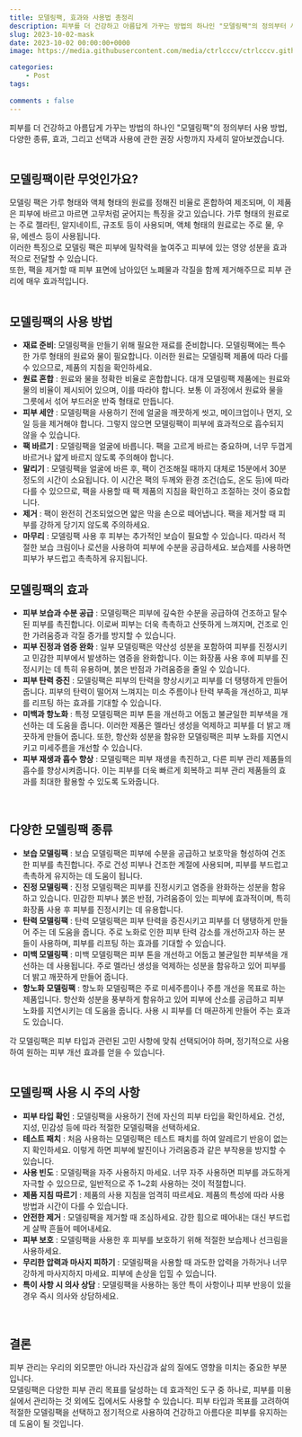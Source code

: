 ```yaml
---
title: 모델링팩, 효과와 사용법 총정리
description: 피부를 더 건강하고 아름답게 가꾸는 방법의 하나인 "모델링팩"의 정의부터 사용 방법, 다양한 종류, 효과, 그리고 선택과 사용에 관한 권장 사항까지 자세히 알아보겠습니다.
slug: 2023-10-02-mask
date: 2023-10-02 00:00:00+0000
image: https://media.githubusercontent.com/media/ctrlcccv/ctrlcccv.github.io/master/assets/img/post/2023-10-02-mask.webp

categories:
    - Post
tags:
   
comments : false
---
```

피부를 더 건강하고 아름답게 가꾸는 방법의 하나인 "모델링팩"의 정의부터 사용 방법, 다양한 종류, 효과, 그리고 선택과 사용에 관한 권장 사항까지 자세히 알아보겠습니다.  
<br>

## 모델링팩이란 무엇인가요?
모델링 팩은 가루 형태와 액체 형태의 원료를 정해진 비율로 혼합하여 제조되며, 이 제품은 피부에 바르고 마르면 고무처럼 굳어지는 특징을 갖고 있습니다.
가루 형태의 원료로는 주로 젤라틴, 알지네이트, 규조토 등이 사용되며, 액체 형태의 원료로는 주로 물, 우유, 에센스 등이 사용됩니다.   
이러한 특징으로 모델링 팩은 피부에 밀착력을 높여주고 피부에 있는 영양 성분을 효과적으로 전달할 수 있습니다.   
또한, 팩을 제거할 때 피부 표면에 남아있던 노폐물과 각질을 함께 제거해주므로 피부 관리에 매우 효과적입니다.  
<br>

## 모델링팩의 사용 방법
* **재료 준비**: 모델링팩을 만들기 위해 필요한 재료를 준비합니다. 모델링팩에는 특수한 가루 형태의 원료와 물이 필요합니다. 이러한 원료는 모델링팩 제품에 따라 다를 수 있으므로, 제품의 지침을 확인하세요.  
* **원료 혼합** : 원료와 물을 정확한 비율로 혼합합니다. 대개 모델링팩 제품에는 원료와 물의 비율이 제시되어 있으며, 이를 따라야 합니다. 보통 이 과정에서 원료와 물을 그릇에서 섞어 부드러운 반죽 형태로 만듭니다.  
* **피부 세안** : 모델링팩을 사용하기 전에 얼굴을 깨끗하게 씻고, 메이크업이나 먼지, 오일 등을 제거해야 합니다. 그렇지 않으면 모델링팩이 피부에 효과적으로 흡수되지 않을 수 있습니다.  
* **팩 바르기** : 모델링팩을 얼굴에 바릅니다. 팩을 고르게 바르는 중요하며, 너무 두껍게 바르거나 얇게 바르지 않도록 주의해야 합니다.  
* **말리기** : 모델링팩을 얼굴에 바른 후, 팩이 건조해질 때까지 대체로 15분에서 30분 정도의 시간이 소요됩니다. 이 시간은 팩의 두께와 환경 조건(습도, 온도 등)에 따라 다를 수 있으므로, 팩을 사용할 때 팩 제품의 지침을 확인하고 조절하는 것이 중요합니다.  
* **제거** : 팩이 완전히 건조되었으면 얇은 막을 손으로 떼어냅니다. 팩을 제거할 때 피부를 강하게 당기지 않도록 주의하세요.  
* **마무리** : 모델링팩 사용 후 피부는 추가적인 보습이 필요할 수 있습니다. 따라서 적절한 보습 크림이나 로션을 사용하여 피부에 수분을 공급하세요. 보습제를 사용하면 피부가 부드럽고 촉촉하게 유지됩니다.  


<div class="ads_wrap">
<ins class="adsbygoogle"
     style="display:block; text-align:center;"
     data-ad-layout="in-article"
     data-ad-format="fluid"
     data-ad-client="ca-pub-8535540836842352"
     data-ad-slot="2974559225"></ins>
<script>
     (adsbygoogle = window.adsbygoogle || []).push({});
</script>
</div>

## 모델링팩의 효과
* **피부 보습과 수분 공급** : 모델링팩은 피부에 깊숙한 수분을 공급하여 건조하고 탈수된 피부를 촉진합니다. 이로써 피부는 더욱 촉촉하고 산뜻하게 느껴지며, 건조로 인한 가려움증과 각질 증가를 방지할 수 있습니다.
* **피부 진정과 염증 완화** : 일부 모델링팩은 약산성 성분을 포함하여 피부를 진정시키고 민감한 피부에서 발생하는 염증을 완화합니다. 이는 화장품 사용 후에 피부를 진정시키는 데 특히 유용하며, 붉은 반점과 가려움증을 줄일 수 있습니다.
* **피부 탄력 증진** : 모델링팩은 피부의 탄력을 향상시키고 피부를 더 탱탱하게 만들어 줍니다. 피부의 탄력이 떨어져 느껴지는 미소 주름이나 탄력 부족을 개선하고, 피부를 리프팅 하는 효과를 기대할 수 있습니다.
* **미백과 항노화** : 특정 모델링팩은 피부 톤을 개선하고 어둡고 불균일한 피부색을 개선하는 데 도움을 줍니다. 이러한 제품은 멜라닌 생성을 억제하고 피부를 더 밝고 깨끗하게 만들어 줍니다. 또한, 항산화 성분을 함유한 모델링팩은 피부 노화를 지연시키고 미세주름을 개선할 수 있습니다.
* **피부 재생과 흡수 향상** : 모델링팩은 피부 재생을 촉진하고, 다른 피부 관리 제품들의 흡수를 향상시켜줍니다. 이는 피부를 더욱 빠르게 회복하고 피부 관리 제품들의 효과를 최대한 활용할 수 있도록 도와줍니다.  
<br>

## 다양한 모델링팩 종류
* **보습 모델링팩** : 보습 모델링팩은 피부에 수분을 공급하고 보호막을 형성하여 건조한 피부를 촉진합니다. 주로 건성 피부나 건조한 계절에 사용되며, 피부를 부드럽고 촉촉하게 유지하는 데 도움이 됩니다.
* **진정 모델링팩** : 진정 모델링팩은 피부를 진정시키고 염증을 완화하는 성분을 함유하고 있습니다. 민감한 피부나 붉은 반점, 가려움증이 있는 피부에 효과적이며, 특히 화장품 사용 후 피부를 진정시키는 데 유용합니다.
* **탄력 모델링팩** : 탄력 모델링팩은 피부 탄력을 증진시키고 피부를 더 탱탱하게 만들어 주는 데 도움을 줍니다. 주로 노화로 인한 피부 탄력 감소를 개선하고자 하는 분들이 사용하며, 피부를 리프팅 하는 효과를 기대할 수 있습니다.
* **미백 모델링팩** : 미백 모델링팩은 피부 톤을 개선하고 어둡고 불균일한 피부색을 개선하는 데 사용됩니다. 주로 멜라닌 생성을 억제하는 성분을 함유하고 있어 피부를 더 밝고 깨끗하게 만들어 줍니다.
* **항노화 모델링팩** : 항노화 모델링팩은 주로 미세주름이나 주름 개선을 목표로 하는 제품입니다. 항산화 성분을 풍부하게 함유하고 있어 피부에 산소를 공급하고 피부 노화를 지연시키는 데 도움을 줍니다. 사용 시 피부를 더 매끈하게 만들어 주는 효과도 있습니다.  

각 모델링팩은 피부 타입과 관련된 고민 사항에 맞춰 선택되어야 하며, 정기적으로 사용하여 원하는 피부 개선 효과를 얻을 수 있습니다.  
<br>

## 모델링팩 사용 시 주의 사항
* **피부 타입 확인** : 모델링팩을 사용하기 전에 자신의 피부 타입을 확인하세요. 건성, 지성, 민감성 등에 따라 적절한 모델링팩을 선택하세요.
* **테스트 패치** : 처음 사용하는 모델링팩은 테스트 패치를 하여 알레르기 반응이 없는지 확인하세요. 이렇게 하면 피부에 발진이나 가려움증과 같은 부작용을 방지할 수 있습니다.
* **사용 빈도** : 모델링팩을 자주 사용하지 마세요. 너무 자주 사용하면 피부를 과도하게 자극할 수 있으므로, 일반적으로 주 1~2회 사용하는 것이 적절합니다.
* **제품 지침 따르기** : 제품의 사용 지침을 엄격히 따르세요. 제품의 특성에 따라 사용 방법과 시간이 다를 수 있습니다.
* **안전한 제거** : 모델링팩을 제거할 때 조심하세요. 강한 힘으로 떼어내는 대신 부드럽게 살짝 흔들어 떼어내세요.
* **피부 보호** : 모델링팩을 사용한 후 피부를 보호하기 위해 적절한 보습제나 선크림을 사용하세요.
* **무리한 압력과 마사지 피하기** : 모델링팩을 사용할 때 과도한 압력을 가하거나 너무 강하게 마사지하지 마세요. 피부에 손상을 입힐 수 있습니다.
* **특이 사항 시 의사 상담** : 모델링팩을 사용하는 동안 특이 사항이나 피부 반응이 있을 경우 즉시 의사와 상담하세요.  
<br>

## 결론
피부 관리는 우리의 외모뿐만 아니라 자신감과 삶의 질에도 영향을 미치는 중요한 부분입니다.   
모델링팩은 다양한 피부 관리 목표를 달성하는 데 효과적인 도구 중 하나로, 피부를 미용실에서 관리하는 것 외에도 집에서도 사용할 수 있습니다.
피부 타입과 목표를 고려하여 적절한 모델링팩을 선택하고 정기적으로 사용하여 건강하고 아름다운 피부를 유지하는 데 도움이 될 것입니다.
